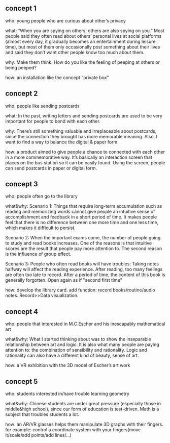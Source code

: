 ## concept 1

who: young people who are curious about other’s privacy

what: “When you are spying on others, others are also spying on you.”
Most people said they often read about others’ personal lives at social platforms (almost every day, it gradually becomes an entertainment during leisure time), but most of them only occasionally post something about their lives and said they don’t want other people know too much about them.

why: Make them think: How do you like the feeling of peeping at others or being peeped?

how: an installation like the concept “private box” 

## concept 2

who: people like sending postcards

what: In the past, writing letters and sending postcards are used to be very important for people to bond with each other.

why: There’s still something valuable and irreplaceable about postcards, since the connection they brought has more memorable meaning. Also, I want to find a way to balance the digital & paper form.

how: a product aimed to give people a chance to connected with each other in a more commemorative way. It’s basically an interaction screen that places on the bus station so it can be easily found. Using the screen, people can send postcards in paper or digital form.

## concept 3

who: people often go to the library

what&why: Scenario 1: Things that require long-term accumulation such as reading and memorizing words cannot give people an intuitive sense of accomplishment and feedback in a short period of time. It makes people feel that there is no difference between one more time and one less time, which makes it difficult to persist.

Scenario 2: When the important exams come, the number of people going to study and read books increases. One of the reasons is that intuitive scores are the result that people pay more attention to. The second reason is the influence of group effect.

Scenario 3: People who often read books will have troubles: Taking notes halfway will affect the reading experience. After reading, too many feelings are often too late to record. After a period of time, the content of this book is generally forgotten. Open again as if "second first time"

how: develop the library card. add function: record books/routine/audio notes. Record>>Data visualization.

## concept 4

who: people that interested in M.C.Escher and his inescapably mathematical art

what&why: What I started thinking about was to show the inseparable relationship between art and logic. It is also what many people are paying attention to: the combination of sensibility and rationality. Logic and rationality can also have a different kind of beauty, sense of art. 

how: a VR exhibition with the 3D model of Escher’s art work

## concept 5

who: students interested in/have trouble learning geometry

what&why: Chinese students are under great pressure (especially those in middle&high school), since our form of education is test-driven. Math is a subject that troubles students a lot. 

how: an AR/VR glasses helps them manipulate 3D graphs with their fingers. for example: control a coordinate system with your fingers(move it/scale/add points/add lines/...)
